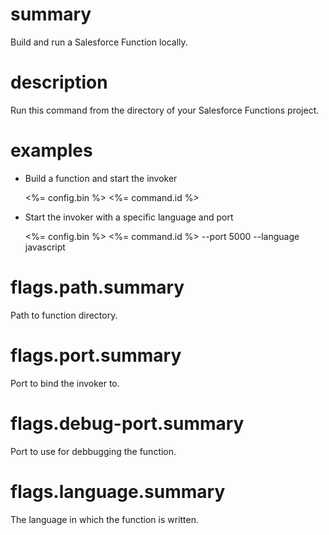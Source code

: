# summary

Build and run a Salesforce Function locally.

# description

Run this command from the directory of your Salesforce Functions project.

# examples

- Build a function and start the invoker

  <%= config.bin %> <%= command.id %>

- Start the invoker with a specific language and port

  <%= config.bin %> <%= command.id %> --port 5000 --language javascript

# flags.path.summary

Path to function directory.

# flags.port.summary

Port to bind the invoker to.

# flags.debug-port.summary

Port to use for debbugging the function.

# flags.language.summary

The language in which the function is written.
